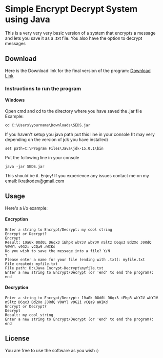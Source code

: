# Simple Encrypt Decrypt System using Java
This is a very very very basic version of a system that encrypts a message and lets you save it as a .txt file. You also have the option to decrypt messages

## Download
Here is the Download link for the final version of the program: 
[Download Link](https://gofile.io/d/7xcXfD)

### Instructions to run the program
#### Windows
Open cmd and cd to the directory where you have saved the .jar file
Example:
```
cd C:\Users\yourname\Downloads\SEDS.jar
```
If you haven't setup you java path put this line in your console
(It may very depending on the version of jdk you have installed)
```
set path=C:\Program Files\Java\jdk-15.0.1\bin
```
Put the following line in your console
```
java -jar SEDS.jar
```

This should be it. Enjoy!
If you experience any issues contact me on my email: ikratkodev@gmail.com

## Usage
Here's a i/o example:

#### Encryption

```
Enter a string to Encrypt/Decrypt: my cool string
Encrypt or Decrypt?
Encrypt
Result: 10aGk 0Od0L D6qx3 iEhpR wbYJV wbYJV nSltz D6qx3 Bd2Xo J0RdQ V0WYl v9G2i vCQa9 aWIKd 
Do you wish to save the message into a file? Y/N
Y
Please enter a name for your file (ending with .txt): myfile.txt
File created: myfile.txt
File path: D:\Java Encrypt-Decrypt\myfile.txt
Enter a new string to Encrypt/Decrypt (or 'end' to end the program): end
```

#### Decryption

```
Enter a string to Encrypt/Decrypt: 10aGk 0Od0L D6qx3 iEhpR wbYJV wbYJV nSltz D6qx3 Bd2Xo J0RdQ V0WYl v9G2i vCQa9 aWIKd
Encrypt or Decrypt?
Decrypt
Result: my cool string
Enter a new string to Encrypt/Decrypt (or 'end' to end the program): end
```

## License
You are free to use the software as you wish :)
